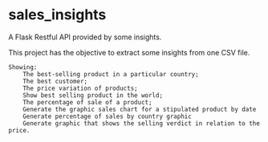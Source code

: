 # sales_insights
A Flask Restful API provided by some insights.

This project has the objective to extract some insights from one CSV file.
```
Showing:
	The best-selling product in a particular country;
	The best customer;
	The price variation of products;
	Show best selling product in the world;
	The percentage of sale of a product;
	Generate the graphic sales chart for a stipulated product by date
	Generate percentage of sales by country graphic
	Generate graphic that shows the selling verdict in relation to the price.
```
